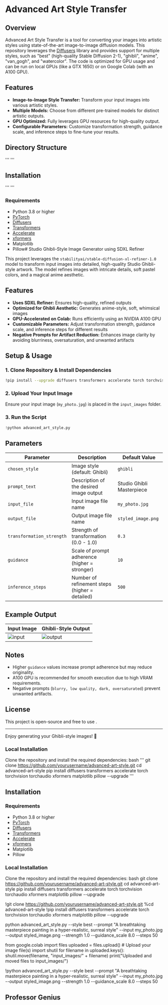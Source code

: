 # Advanced Art Style Transfer

## Overview
Advanced Art Style Transfer is a tool for converting your images into artistic styles using state-of-the-art image-to-image diffusion models. This repository leverages the [Diffusers](https://github.com/huggingface/diffusers) library and provides support for multiple styles, such as "best" (high-quality Stable Diffusion 2-1), "ghibli", "anime", "van_gogh", and "watercolor". The code is optimized for GPU usage and can be run on local GPUs (like a GTX 1650) or on Google Colab (with an A100 GPU).

## Features
- **Image-to-Image Style Transfer:** Transform your input images into various artistic styles.
- **Multiple Models:** Choose from different pre-trained models for distinct artistic outputs.
- **GPU Optimized:** Fully leverages GPU resources for high-quality output.
- **Configurable Parameters:** Customize transformation strength, guidance scale, and inference steps to fine-tune your results.

## Directory Structure
'''
'''
## Installation
'''
'''

### Requirements
- Python 3.8 or higher
- [PyTorch](https://pytorch.org/)
- [Diffusers](https://github.com/huggingface/diffusers)
- [Transformers](https://github.com/huggingface/transformers)
- [Accelerate](https://github.com/huggingface/accelerate)
- [xformers](https://github.com/facebookresearch/xformers)
- Matplotlib
- Pillow# Studio Ghibli-Style Image Generator using SDXL Refiner

This project leverages the `stabilityai/stable-diffusion-xl-refiner-1.0` model to transform input images into detailed, high-quality Studio Ghibli-style artwork. The model refines images with intricate details, soft pastel colors, and a magical anime aesthetic.

## Features
- **Uses SDXL Refiner:** Ensures high-quality, refined outputs
- **Optimized for Ghibli Aesthetic:** Generates anime-style, soft, whimsical images
- **GPU-Accelerated on Colab:** Runs efficiently using an NVIDIA A100 GPU
- **Customizable Parameters:** Adjust transformation strength, guidance scale, and inference steps for different results
- **Negative Prompts for Artifact Reduction:** Enhances image clarity by avoiding blurriness, oversaturation, and unwanted artifacts

## Setup & Usage

### 1. Clone Repository & Install Dependencies
```bash
!pip install --upgrade diffusers transformers accelerate torch torchvision torchaudio xformers
```

### 2. Upload Your Input Image
Ensure your input image (`my_photo.jpg`) is placed in the `input_images` folder.

### 3. Run the Script
```python
!python advanced_art_style.py
```

## Parameters
| Parameter              | Description                                        | Default Value |
|------------------------|----------------------------------------------------|---------------|
| `chosen_style`        | Image style (default: Ghibli)                     | `ghibli`      |
| `prompt_text`         | Description of the desired image output           | Studio Ghibli Masterpiece |
| `input_file`          | Input image file name                             | `my_photo.jpg` |
| `output_file`         | Output image file name                            | `styled_image.png` |
| `transformation_strength` | Strength of transformation (0.0 - 1.0)       | `0.3`         |
| `guidance`            | Scale of prompt adherence (higher = stronger)     | `10`          |
| `inference_steps`     | Number of refinement steps (higher = detailed)    | `500`         |

## Example Output
| Input Image                      | Ghibli-Style Output |
|----------------------------------|--------------------|
| ![input](input_images/input.jpg) | ![output](output_images/styled_image.png) |

## Notes
- Higher `guidance` values increase prompt adherence but may reduce originality.
- A100 GPU is recommended for smooth execution due to high VRAM requirements.
- Negative prompts (`blurry, low quality, dark, oversaturated`) prevent unwanted artifacts.

## License
This project is open-source and free to use .

---
Enjoy generating your Ghibli-style images! 🚀



### Local Installation
Clone the repository and install the required dependencies:
bash
'''
git clone https://github.com/yourusername/advanced-art-style.git
cd advanced-art-style
pip install diffusers transformers accelerate torch torchvision torchaudio xformers matplotlib pillow --upgrade
'''
## Installation

### Requirements
- Python 3.8 or higher
- [PyTorch](https://pytorch.org/)
- [Diffusers](https://github.com/huggingface/diffusers)
- [Transformers](https://github.com/huggingface/transformers)
- [Accelerate](https://github.com/huggingface/accelerate)
- [xformers](https://github.com/facebookresearch/xformers)
- Matplotlib
- Pillow

### Local Installation
Clone the repository and install the required dependencies:
 bash
    git clone https://github.com/yourusername/advanced-art-style.git
    cd advanced-art-style
    pip install diffusers transformers accelerate torch torchvision torchaudio xformers matplotlib pillow --upgrade

!git clone https://github.com/yourusername/advanced-art-style.git
%cd advanced-art-style
!pip install diffusers transformers accelerate torch torchvision torchaudio xformers matplotlib pillow --upgrade

python advanced_art_style.py --style best --prompt "A breathtaking masterpiece painting in a hyper-realistic, surreal style" --input my_photo.jpg --output styled_image.png --strength 1.0 --guidance_scale 8.0 --steps 50

from google.colab import files
uploaded = files.upload()  # Upload your image file(s)
import shutil
for filename in uploaded.keys():
    shutil.move(filename, "input_images/" + filename)
print("Uploaded and moved files to input_images/")

!python advanced_art_style.py --style best --prompt "A breathtaking masterpiece painting in a hyper-realistic, surreal style" --input my_photo.jpg --output styled_image.png --strength 1.0 --guidance_scale 8.0 --steps 50
##  Professor Genius